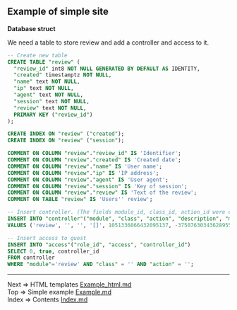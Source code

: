 ## Example of simple site

__Database struct__

We need a table to store review and add a controller and access to it.

```sql
-- Create new table
CREATE TABLE "review" (
  "review_id" int8 NOT NULL GENERATED BY DEFAULT AS IDENTITY,
  "created" timestamptz NOT NULL,
  "name" text NOT NULL,
  "ip" text NOT NULL,
  "agent" text NOT NULL,
  "session" text NOT NULL,
  "review" text NOT NULL,
  PRIMARY KEY ("review_id")
);

CREATE INDEX ON "review" ("created");
CREATE INDEX ON "review" ("session");

COMMENT ON COLUMN "review"."review_id" IS 'Identifier';
COMMENT ON COLUMN "review"."created" IS 'Created date';
COMMENT ON COLUMN "review"."name" IS 'User name';
COMMENT ON COLUMN "review"."ip" IS 'IP address';
COMMENT ON COLUMN "review"."agent" IS 'User agent';
COMMENT ON COLUMN "review"."session" IS 'Key of session';
COMMENT ON COLUMN "review"."review" IS 'Text of the review';
COMMENT ON TABLE "review" IS 'Users'' review';

-- Insert controller. (The fields module_id, class_id, action_id were calculated beforehand)
INSERT INTO "controller"("module", "class", "action", "description", "module_id", "class_id", "action_id")
VALUES ('review', '', '', '[]', 1051336066432095137, -3750763034362895579, -3750763034362895579);

-- Insert access to guest
INSERT INTO "access"("role_id", "access", "controller_id")
SELECT 0, true, controller_id
FROM controller
WHERE "module"='review' AND "class" = '' AND "action" = '';

```
___
Next => HTML templates [Example_html.md](https://github.com/tryteex/tiny-web/blob/main/doc/Example_html.md)  
Top => Simple example [Example.md](https://github.com/tryteex/tiny-web/blob/main/doc/Example.md)   
Index => Contents [Index.md](https://github.com/tryteex/tiny-web/blob/main/doc/Index.md)  